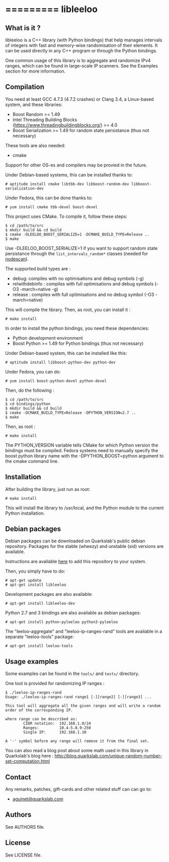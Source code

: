 =========
libleeloo
=========

What is it ?
------------

libleeloo is a C++ library (with Python bindings) that help manages intervals
of integers with fast and memory-wise randomisation of their elements. It can
be used directly in any C++ program or through the Python bindings.

One common usage of this library is to aggregate and randomize IPv4 ranges,
which can be found in large-scale IP scanners. See the Examples section for more
information.

Compilation
-----------

You need at least GCC 4.7.3 (4.7.2 crashes) or Clang 3.4, a Linux-based system, and these libraries:

 * Boost Random >= 1.49
 * Intel Threading Building Blocks (https://www.threadingbuildingblocks.org/) >= 4.0
 * Boost Serialization >= 1.49 for random state persistance (thus not necessary)

These tools are also needed:
 * cmake

Support for other OS-es and compilers may be provied in the future.

Under Debian-based systems, this can be installed thanks to:

    # aptitude install cmake libtbb-dev libboost-random-dev libboost-serialization-dev

Under Fedora, this can be done thanks to:

    # yum install cmake tbb-devel boost-devel

This project uses CMake. To compile it, follow these steps:

    $ cd /path/to/src
    $ mkdir build && cd build
    $ cmake -DLEELOO_BOOST_SERIALIZE=1 -DCMAKE_BUILD_TYPE=Release ..
    $ make

Use -DLEELOO_BOOST_SERIALIZE=1 if you want to support random state persistance through the ``list_intervals_random*`` classes (needed for [nodescan](https://github.com/quarkslab/nodescan)).

The supported build types are :

 * debug: compiles with no optimisations and debug symbols (-g)
 * relwithdebinfo : compiles with full optimisations and debug symbols (-O3 -march=native -g)
 * release : compiles with full optimisations and no debug symbol (-O3 -march=native)

This will compile the library. Then, as root, you can install it :

    # make install

In order to install the python bindings, you need these dependencies:
 * Python development environment
 * Boost Python >= 1.49 for Python bindings (thus not necessary)
 
Under Debian-based system, this can be installed like this:

    # aptitude install libboost-python-dev python-dev

Under Fedora, you can do:

    # yum install boost-python-devel python-devel

Then, do the following :

    $ cd /path/to/src
    $ cd bindings/python
    $ mkdir build && cd build
    $ cmake -DCMAKE_BUILD_TYPE=Release -DPYTHON_VERSION=2.7 ..
    $ make

Then, as root :

    # make install

The PYTHON_VERSION variable tells CMake for which Python version the bindings
must be compiled. Fedora systems need to manually specify the boost python
library name with the -DPYTHON_BOOST=python argument to the cmake command line.

Installation
------------

After building the library, just run as root:

    # make install

This will install the library to /usr/local, and the Python module to the current Python installation.


Debian packages
---------------

Debian packages can be downloaded on Quarkslab's public debian repository.
Packages for the stable (wheezy) and unstable (sid) versions are available.

Instructions are available [here](http://apt.quarkslab.com/readme.txt) to add this repository to your system.

Then, you simply have to do:

    # apt-get update
    # apt-get install libleeloo

Development packages are also available:

    # apt-get install libleeloo-dev

Python 2.7 and 3 bindings are also available as debian packages:

    # apt-get install python-pyleeloo python3-pyleeloo

The "leeloo-aggregate" and "leeloo-ip-ranges-rand" tools are available in a separate "leeloo-tools" package:

    # apt-get install leeloo-tools

Usage examples
--------------

Some examples can be found in the ``tools/`` and ``tests/`` directory.

One tool is provided for randomizing IP ranges :

    $ ./leeloo-ip-ranges-rand
    Usage: ./leeloo-ip-ranges-rand range1 [-][range2] [-][range3] ...
    
    This tool will aggregate all the given ranges and will write a random order of the corresponding IP.
    
    where range can be described as:
            CIDR notation:  192.168.1.0/24
            Ranges:         10.4-5.8.9-250
            Single IP:      192.168.1.10
    
    A '-' symbol before any range will remove it from the final set.

You can also read a blog post about some math used in this library in Quarkslab's blog here : http://blog.quarkslab.com/unique-random-number-set-computation.html

Contact
-------

Any remarks, patches, gift-cards and other related stuff can can go to:

 * aguinet@quarkslab.com

Authors
-------

See AUTHORS file.

License
-------

See LICENSE file.
